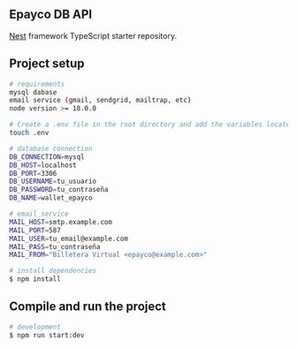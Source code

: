 ## Epayco DB API

[Nest](https://github.com/nestjs/nest) framework TypeScript starter repository.

## Project setup

```bash
# requirements
mysql dabase
email service (gmail, sendgrid, mailtrap, etc)
node version >= 18.0.0

# Create a .env file in the root directory and add the variables located in the .env.example file
touch .env

# database connection
DB_CONNECTION=mysql
DB_HOST=localhost
DB_PORT=3306
DB_USERNAME=tu_usuario
DB_PASSWORD=tu_contraseña
DB_NAME=wallet_epayco

# email service
MAIL_HOST=smtp.example.com
MAIL_PORT=587
MAIL_USER=tu_email@example.com
MAIL_PASS=tu_contraseña
MAIL_FROM="Billetera Virtual <epayco@example.com>"

# install dependencies
$ npm install
```

## Compile and run the project

```bash
# development
$ npm run start:dev
```